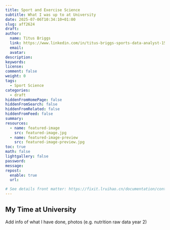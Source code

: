 ```yaml
---
title: Sport and Exercise Science
subtitle: What I was up to at University
date: 2025-07-06T10:34:10+01:00
slug: aff2624
draft: 
author:
  name: Titus Briggs
  link: https://www.linkedin.com/in/titus-briggs-sports-data-analyst-1584b025a/ 
  email:
  avatar:
description:
keywords:
license:
comment: false
weight: 0
tags:
  - Sport Science
categories:
  - draft
hiddenFromHomePage: false
hiddenFromSearch: false
hiddenFromRelated: false
hiddenFromFeed: false
summary:
resources:
  - name: featured-image
    src: featured-image.jpg
  - name: featured-image-preview
    src: featured-image-preview.jpg
toc: true
math: false
lightgallery: false
password:
message:
repost:
  enable: true
  url:

# See details front matter: https://fixit.lruihao.cn/documentation/content-management/introduction/#front-matter
---
```

## My Time at University


<!--more-->

Add info of what I have done, photos (e.g. nutrition raw data year 2)

